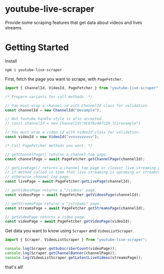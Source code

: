 # youtube-live-scraper

Provide some scraping features that get data about videos and lives streams.

# Getting Started

Install

```shell
npm i youtube-live-scraper
```

First, fetch the page you want to scrape, with `PageFetcher`.

```typescript
import { ChannelId, VideoId, PageFetcher } from "youtube-live-scraper";

/* Prepare variants for call methods. */

// You must wrap a channel id with ChannelId class for validation.
const channelId = new ChannelId("@example");

// Not Youtube handle style is also accepted.
// const channelId = new ChannelId("UCQ78z48fcZH_lCirexample")

// You must wrap a video id with VideoId class for validation.
const videoId = new VideoId("vvvvvvvvvvv");
```

```typescript
/* Call PageFetcher methods you want. */

// getChannelPage() returns a channel top page.
const channelPage = await PageFetcher.getChannelPage(channelId);

// getLivePage() returns a channel top page or closest live streaming page, the result changes by situation.
// if method called in time that live streaming is upcoming or streaming, then result is streaming page.
// otherwise channel top page.
const livePage = await PageFetcher.getLivePage(channelId);

// getVideosPage returns a "/videos" page.
const videosPage = await PageFetcher.getVideosPage(channelId);

// getStreamsPage returns a "/streams" page.
const streamsPage = await PageFetcher.getStreamsPage(channelId);

// getVideoPage returns a video page.
const videoPage = await PageFetcher.getVideoPage(videoId);
```

Get data you want to know using `Scraper` and `VideoListScraper`.

```typescript
import { Scraper, VideoListScraper } from "youtube-live-scraper";

console.log(Scraper.getSubscriberCount(videoPage));
console.log(Scraper.getChannelBanner(channelPage));
console.log(VideoListScraper.getLatestLiveVideos(streamsPage));
```

that's all!
